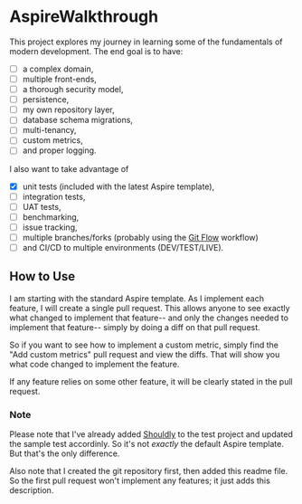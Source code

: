 # AspireWalkthrough

This project explores my journey in learning some of the fundamentals of modern development. 
The end goal is to have:
* [ ] a complex domain,
* [ ] multiple front-ends,
* [ ] a thorough security model,
* [ ] persistence,
* [ ] my own repository layer,
* [ ] database schema migrations,
* [ ] multi-tenancy,
* [ ] custom metrics,
* [ ] and proper logging.

I also want to take advantage of
* [x] unit tests (included with the latest Aspire template),
* [ ] integration tests,
* [ ] UAT tests,
* [ ] benchmarking,
* [ ] issue tracking,
* [ ] multiple branches/forks (probably using the [Git Flow](https://www.gitkraken.com/learn/git/git-flow) workflow)
* [ ] and CI/CD to multiple environments (DEV/TEST/LIVE).

## How to Use

I am starting with the standard Aspire template. As I implement each feature, I will create a single pull request. This allows anyone to see exactly what changed to implement that feature-- and only the changes needed to implement that feature-- simply by doing a diff on that pull request.

So if you want to see how to implement a custom metric, simply find the "Add custom metrics" pull request and view the diffs. That will show you what code changed to implement the feature.

If any feature relies on some other feature, it will be clearly stated in the pull request.

### Note

Please note that I've already added [Shouldly](https://github.com/shouldly/shouldly) to the test project and updated the sample test accordinly. So it's not _exactly_ the default Aspire template. But that's the only difference.

Also note that I created the git repository first, then added this readme file. So the first pull request won't implement any features; it just adds this description.
